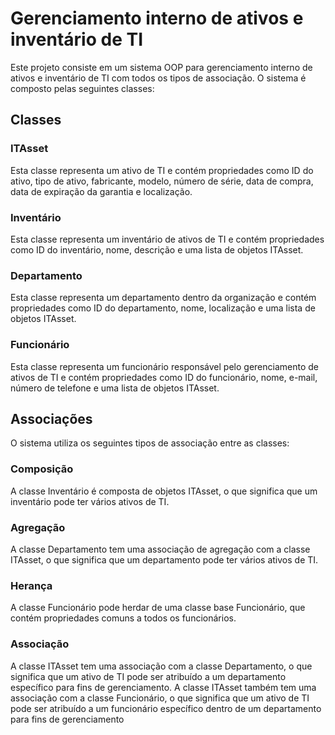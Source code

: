 # Gerenciamento interno de ativos e inventário de TI

Este projeto consiste em um sistema OOP para gerenciamento interno de ativos e inventário de TI com todos os tipos de associação. O sistema é composto pelas seguintes classes:

## Classes

### ITAsset

Esta classe representa um ativo de TI e contém propriedades como ID do ativo, tipo de ativo, fabricante, modelo, número de série, data de compra, data de expiração da garantia e localização.

### Inventário

Esta classe representa um inventário de ativos de TI e contém propriedades como ID do inventário, nome, descrição e uma lista de objetos ITAsset.

### Departamento

Esta classe representa um departamento dentro da organização e contém propriedades como ID do departamento, nome, localização e uma lista de objetos ITAsset.

### Funcionário

Esta classe representa um funcionário responsável pelo gerenciamento de ativos de TI e contém propriedades como ID do funcionário, nome, e-mail, número de telefone e uma lista de objetos ITAsset.

## Associações

O sistema utiliza os seguintes tipos de associação entre as classes:

### Composição

A classe Inventário é composta de objetos ITAsset, o que significa que um inventário pode ter vários ativos de TI.

### Agregação

A classe Departamento tem uma associação de agregação com a classe ITAsset, o que significa que um departamento pode ter vários ativos de TI.

### Herança

A classe Funcionário pode herdar de uma classe base Funcionário, que contém propriedades comuns a todos os funcionários.

### Associação

A classe ITAsset tem uma associação com a classe Departamento, o que significa que um ativo de TI pode ser atribuído a um departamento específico para fins de gerenciamento. A classe ITAsset também tem uma associação com a classe Funcionário, o que significa que um ativo de TI pode ser atribuído a um funcionário específico dentro de um departamento para fins de gerenciamento
